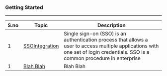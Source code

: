 
### Getting Started

------------



| S.no  | Topic  | Description |
| ------------ | ------------ | ------------ |
|  1 |  [SSOIntegration](https://github.com/10DECDERS/Docs/blob/master/SSOIntegration/README.md "SSOIntegration") | Single sign-on (SSO) is an authentication process that allows a user to access multiple applications with one set of login credentials. SSO is a common procedure in enterprise |
|  1 |  [Blah Blah](https://github.com/10DECDERS/Docs/blob/master/SSOIntegration/README.md "SSOIntegration") | Blah Blah |
